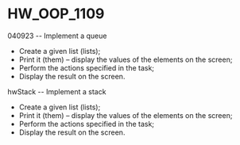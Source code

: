 # HW_OOP_1109
040923 -- Implement a queue
- Create a given list (lists);
- Print it (them) – display the values of the elements on the screen;
- Perform the actions specified in the task;
- Display the result on the screen.

hwStack -- Implement a stack
- Create a given list (lists);
- Print it (them) – display the values of the elements on the screen;
- Perform the actions specified in the task;
- Display the result on the screen.
  
